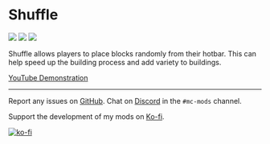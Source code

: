 # Shuffle
[![](http://cf.way2muchnoise.eu/full_360916_downloads.svg)](https://www.curseforge.com/minecraft/mc-mods/shuffle)
[![](https://img.shields.io/modrinth/dt/shuffle?logo=modrinth&style=flat)](https://www.modrinth.com/mod/shuffle)
[![](http://cf.way2muchnoise.eu/versions/360916.svg)](https://www.curseforge.com/minecraft/mc-mods/shuffle)

Shuffle allows players to place blocks randomly from their hotbar. This can help speed up the building process and add variety to buildings.

[YouTube Demonstration](https://youtu.be/iTEJO_tNMgs)

---

Report any issues on [GitHub](https://github.com/Trikzon/modid/issues). Chat on [Discord](https://discord.gg/aUwZKagWh2) in the `#mc-mods` channel.

Support the development of my mods on [Ko-fi](https://ko-fi.com/X7X8D56YI).

[![ko-fi](https://ko-fi.com/img/githubbutton_sm.svg)](https://ko-fi.com/X7X8D56YI)
